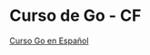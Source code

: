# Curso de Go - CF

[Curso Go en Español](https://www.youtube.com/playlist?list=PLV-IZMSUqzrNkcKRCw2cjKrW0a8l5qvgb)
